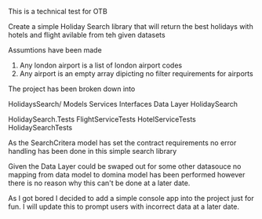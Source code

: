 This is a technical test for OTB

Create a simple Holiday Search library that will return the best holidays with hotels and flight avilable from teh given datasets

Assumtions have been made

1. Any london airport is a list of london airport codes
2. Any airport is an empty array dipicting no filter requirements for airports

The project has been broken down into

HolidaysSearch/
Models
Services
Interfaces
Data Layer
HolidaySearch

HolidaySearch.Tests
FlightServiceTests
HotelServiceTests
HolidaySearchTests

As the SearchCritera model has set the contract requirements no error handling has been done in this simple search library

Given the Data Layer could be swaped out for some other datasouce no mapping from data model to domina model has been performed however there is no reason why this can't be done at a later date.

As I got bored I decided to add a simple console app into the project just for fun. I will update this to prompt users with incorrect data at a later date.
